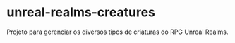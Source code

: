 # unreal-realms-creatures
Projeto para gerenciar os diversos tipos de criaturas do RPG Unreal Realms.
